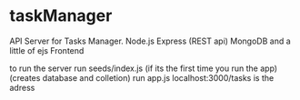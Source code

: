# taskManager
API Server for Tasks Manager. Node.js Express (REST api) MongoDB and a little of ejs Frontend




to run the server
run seeds/index.js (if its the first time you run the app)(creates database and colletion)
run app.js 
localhost:3000/tasks is the adress
